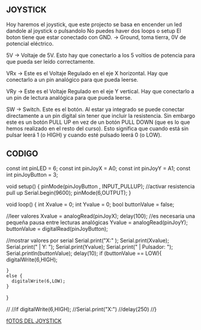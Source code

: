 

## JOYSTICK


Hoy haremos el joystick, que este projecto se basa en encender un led dandole al joystick o pulsandolo
No puedes haver dos loops o setup
El boton tiene que estar conectado con
GND. -> Ground, toma tierra, 0V de potencial eléctrico.

5V -> Voltaje de 5V. Esto hay que conectarlo a los 5 voltios de potencia para que pueda ser leído correctamente.

VRx -> Este es el Voltaje Regulado en el eje X horizontal. Hay que conectarlo a un pin analógico para que pueda leerse.

VRy -> Este es el Voltaje Regulado en el eje Y vertical. Hay que conectarlo a un pin de lectura analógica para que pueda leerse.

SW -> Switch. Este es el botón. Al estar ya integrado se puede conectar directamente a un pin digital sin tener que incluir la resistencia. Sin embargo este es un botón PULL UP en vez de un botón PULL DOWN (que es lo que hemos realizado en el resto del curso). Esto significa que cuando está sin pulsar leerá 1 (o HIGH) y cuando esté pulsado leerá 0 (o LOW).

## CODIGO

const int pinLED = 6;
const int pinJoyX = A0;
const int pinJoyY = A1;
const int pinJoyButton = 3;

void setup() {
   pinMode(pinJoyButton , INPUT_PULLUP);   //activar resistencia pull up 
   Serial.begin(9600);
   pinMode(6,OUTPUT);
}

void loop() {
   int Xvalue = 0;
   int Yvalue = 0;
   bool buttonValue = false;

   //leer valores
   Xvalue = analogRead(pinJoyX);
   delay(100);                 //es necesaria una pequeña pausa entre lecturas analógicas
   Yvalue = analogRead(pinJoyY);
   buttonValue = digitalRead(pinJoyButton);

   //mostrar valores por serial
   Serial.print("X:" );
   Serial.print(Xvalue);
   Serial.print(" | Y: ");
   Serial.print(Yvalue);
   Serial.print(" | Pulsador: ");
   Serial.println(buttonValue);
   delay(10);
   if (buttonValue == LOW){
    digitalWrite(6,HIGH);
  
    }
    else {
      digitalWrite(6,LOW);
    }
}


//
//if digitalWrite(6,HIGH);
//Serial.print("X:")
//delay(250) 
//}

[fOTOS DEL JOYSTICK](https://github.com/Draken666/ARDUINO/blob/main/IMG_20220209_124352.jpg)
